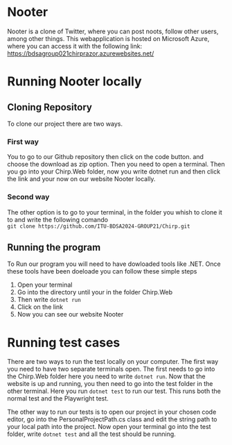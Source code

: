 # Nooter
Nooter is a clone of Twitter, where you can post noots, follow other users, among other things.
This webapplication is hosted on Microsoft Azure, where you can access it with the following link:
https://bdsagroup021chirprazor.azurewebsites.net/

# Running Nooter locally
## Cloning Repository
To clone our project there are two ways. 

### First way
You to go to our Github repository then click on the code button. and choose the download as zip option. Then you need to open a terminal. Then you go into your Chirp.Web folder, now you write dotnet run and then click the link and your now on our website Nooter locally.

### Second way
The other option is to go to your terminal, in the folder you whish to clone it to and write the following comando  
`git clone https://github.com/ITU-BDSA2024-GROUP21/Chirp.git`

## Running the program
To Run our program you will need to have dowloaded tools like .NET. Once these tools have been doeloade you can follow these simple steps

1. Open your terminal
2. Go into the directory until your in the folder Chirp.Web
3. Then write `dotnet run`
4. Click on the link
5. Now you can see our website Nooter

# Running test cases
There are two ways to run the test locally on your computer. The first way you need to have two separate terminals open. The first needs to go into the Chirp.Web folder here you need to write `dotnet run`. Now that the website is up and running, you then need to go into the test folder in the other terminal. Here you run `dotnet test` to run our test. This runs both the normal test and the Playwright test. 

The other way to run our tests is to open our project in your chosen code editor, go into the PersonalProjectPath.cs class and edit the string path to your local path into the project. Now open your terminal go into the test folder, write `dotnet test` and all the test should be running.
